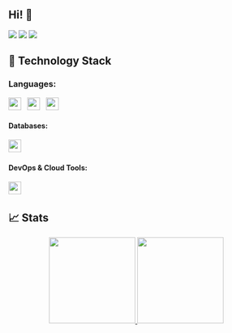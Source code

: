 ## Hi! 👋

<a href="https://www.linkedin.com/in/abhishek-desai-0a81b1260/"><img src="https://img.shields.io/badge/linkedin-%230077B5.svg?style=for-the-badge&logo=linkedin&logoColor=white"></a>
<a href="mailto:abhishekdesai363@gmail.com"><img src="https://img.shields.io/badge/Gmail-D14836?style=for-the-badge&logo=gmail&logoColor=white"></a>
<a href="https://www.instagram.com/abhishek_desai2002"><img src="https://img.shields.io/badge/instagram-E4405F?style=for-the-badge&logo=instagram&logoColor=white"></a>

## 🔭 **Technology Stack**

### **Languages**:

<img height=25 src="https://img.shields.io/badge/C%23-239120?style=for-the-badge&logo=c-sharp&logoColor=white">&nbsp;&nbsp;
<img height=25 src="https://img.shields.io/badge/javascript-%23323330.svg?style=for-the-badge&logo=javascript&logoColor=%23F7DF1E">&nbsp;&nbsp;
<img height=25 src="https://img.shields.io/badge/java-%23ED8B00.svg?style=for-the-badge&logo=java&logoColor=white">&nbsp;&nbsp;
<!-- <img height=25 src="https://img.shields.io/badge/typescript-%23007ACC.svg?style=for-the-badge&logo=typescript&logoColor=white">&nbsp;&nbsp;
<img height=25 src="https://img.shields.io/badge/html5-%23E34F26.svg?style=for-the-badge&logo=html5&logoColor=white">&nbsp;&nbsp; -->
<!--
### **Frameworks, Platforms and Libraries**:

<img height=25 src="https://img.shields.io/badge/node.js-6DA55F?style=for-the-badge&logo=node.js&logoColor=white">&nbsp;&nbsp;
<img height=25 src="https://img.shields.io/badge/react-%2320232a.svg?style=for-the-badge&logo=react&logoColor=%2361DAFB">&nbsp;&nbsp;
<img height=25 src="https://img.shields.io/badge/react%20native-%23000000.svg?style=for-the-badge&logo=react&logoColor=%2361DAFB">&nbsp;&nbsp;
<img height=25 src="https://img.shields.io/badge/redux-764ABC?style=for-the-badge&logo=redux&logoColor=white">&nbsp;&nbsp;
<img height=25 src="https://img.shields.io/badge/next.js-%23E0234E.svg?style=for-the-badge&logo=next.js&logoColor=white">&nbsp;&nbsp;
<img height=25 src="https://img.shields.io/badge/express.js-%23404d59.svg?style=for-the-badge&logo=express&logoColor=%2361DAFB">&nbsp;&nbsp;
<img height=25 src="https://img.shields.io/badge/bootstrap-%23404d59.svg?style=for-the-badge&logo=bootstrap&logoColor=%2361DAFB">&nbsp;&nbsp;
<img height=25 src="https://img.shields.io/badge/tailwindcss-%23404d59.svg?style=for-the-badge&logo=tailwindcss&logoColor=%2361DAFB">&nbsp;&nbsp;
<img height=25 src="https://img.shields.io/badge/sass-%23404d59.svg?style=for-the-badge&logo=sass&logoColor=%2361DAFB">&nbsp;&nbsp;
<img height=25 src="https://img.shields.io/badge/-React%20Query-FF4154?style=plastic&logo=react%20query&logoColor=white">&nbsp;&nbsp;-->

#### **Databases**:

<img height=25 src="https://img.shields.io/badge/MSSQL-CC2927?style=for-the-badge&logo=microsoftsqlserver&logoColor=white">&nbsp;&nbsp;


<!-- <img height=25 src="https://img.shields.io/badge/mysql-%23316192.svg?style=for-the-badge&logo=mysql&logoColor=white">&nbsp;&nbsp; -->

#### **DevOps & Cloud Tools**:

<img height=25 src="https://img.shields.io/badge/git-%23F05033.svg?style=for-the-badge&logo=git&logoColor=white">&nbsp;&nbsp;
<!--<img height=25 src="https://img.shields.io/badge/gitlab-%23181717.svg?style=for-the-badge&logo=gitlab&logoColor=white&labelColor=red">&nbsp;&nbsp;

 <img height=25 src="https://img.shields.io/badge/kubernetes-%23326ce5.svg?style=for-the-badge&logo=kubernetes&logoColor=white">&nbsp;&nbsp; 

<img height=25 src="https://img.shields.io/badge/DigitalOcean-0080FF?style=for-the-badge&logo=digitalocean&logoColor=white">&nbsp;&nbsp;
<img height=25 src="https://img.shields.io/badge/docker-%230db7ed.svg?style=for-the-badge&logo=docker&logoColor=white">&nbsp;&nbsp;
<img height=25 src="https://img.shields.io/badge/aws-%23FF9900.svg?style=for-the-badge&logo=amazon-aws&logoColor=white">&nbsp;&nbsp;
<img height=25 src="https://img.shields.io/badge/Nginx-009639?logo=nginx&logoColor=white&style=for-the-badge">&nbsp;&nbsp; -->


## 📈 Stats

<p align="center">
<a href="https://github.com/Desaiabhishek">
  <img height="170em" src="https://github-readme-stats-eight-theta.vercel.app/api?username=Desaiabhishek&show_icons=true&theme=algolia&include_all_commits=true&count_private=true"/>
  <img height="170em" src="https://github-readme-stats-eight-theta.vercel.app/api/top-langs/?username=Desaiabhishek&layout=compact&langs_count=8&theme=algolia"/>
</a>
</p>
<!--
**Desaiabhishek/Desaiabhishek** is a ✨ _special_ ✨ repository because its `README.md` (this file) appears on your GitHub profile.

Here are some ideas to get you started:

- 🔭 I’m currently working on ...
- 🌱 I’m currently learning ...
- 👯 I’m looking to collaborate on ...
- 🤔 I’m looking for help with ...
- 💬 Ask me about ...
- 📫 How to reach me: ...
- 😄 Pronouns: ...
- ⚡ Fun fact: ...
-->
